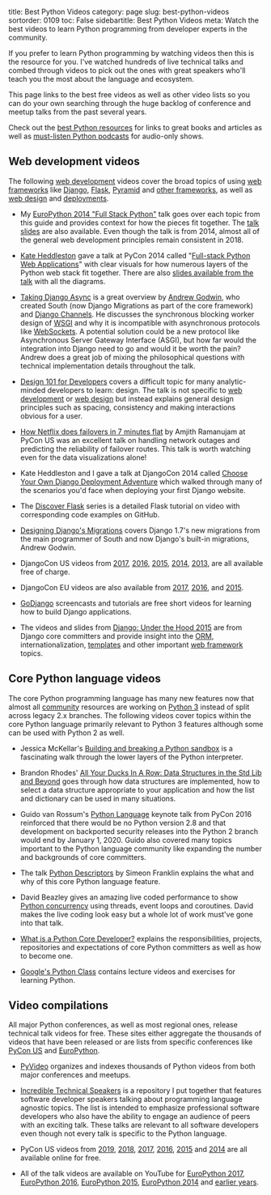 title: Best Python Videos
category: page
slug: best-python-videos
sortorder: 0109
toc: False
sidebartitle: Best Python Videos
meta: Watch the best videos to learn Python programming from developer experts in the community.


If you prefer to learn Python programming by watching videos then this is the
resource for you. I've watched hundreds of live technical talks and combed
through videos to pick out the ones with great speakers who'll teach you the
most about the language and ecosystem. 

This page links to the best free videos as well as other video lists so you 
can do your own searching through the huge backlog of conference and meetup 
talks from the past several years. 

<div class="well see-also">Check out the <a href="/best-python-resources.html">best Python resources</a> for links to great books and articles as well as <a href="/best-python-podcasts.html">must-listen Python podcasts</a> for audio-only shows.</div>


## Web development videos
The following [web development](/web-development.html) videos cover the broad
topics of using [web frameworks](/web-frameworks.html) like 
[Django](/django.html), [Flask](/flask.html), [Pyramid](/pyramid.html) and 
[other frameworks](/other-web-frameworks.html), as well as 
[web design](/web-design.html) and [deployments](/deployment.html).

* My [EuroPython 2014 "Full Stack Python"](https://www.youtube.com/watch?v=s6NaOKD40rY)
  talk goes over each topic from this guide and provides context for how the
  pieces fit together. 
  The [talk slides](http://www.mattmakai.com/presentations/2014-full-stack-python-berlin.html) are also available. Even though the talk is from 2014, almost all
  of the general web development principles remain consistent in 2018.

* [Kate Heddleston](https://twitter.com/heddle317) gave a talk at PyCon 2014 
  called 
  "[Full-stack Python Web Applications](http://pyvideo.org/video/2591/so-you-want-to-be-a-full-stack-developer-how-to)"
  with clear visuals for how numerous layers of the Python web
  stack fit together. There are also [slides available from the talk](https://speakerdeck.com/pycon2014/so-you-want-to-be-a-full-stack-developer-how-to-build-a-full-stack-python-web-application-by-kate-heddleston)
  with all the diagrams.

* [Taking Django Async](https://www.youtube.com/watch?v=-7taKQnndfo) is
  a great overview by [Andrew Godwin](https://github.com/andrewgodwin),
  who created South (now Django Migrations as part of the core framework)
  and [Django Channels](https://channels.readthedocs.io/en/latest/). He
  discusses the synchronous blocking worker design of 
  [WSGI](/wsgi-servers.html) and why it is incompatible with asynchronous
  protocols like [WebSockets](/websockets.html). A potential solution
  could be a new protocol like Asynchronous Server Gateway Interface (ASGI),
  but how far would the integration into Django need to go and would it
  be worth the pain? Andrew does a great job of mixing the philosophical
  questions with technical implementation details throughout the talk.

* [Design 101 for Developers](https://academy.realm.io/posts/christopher-downer-design-101-for-developers/)
  covers a difficult topic for many analytic-minded developers to learn:
  design. The talk is not specific to [web development](/web-development.html) 
  or [web design](/web-design.html) but instead explains general design
  principles such as spacing, consistency and making interactions obvious
  for a user.

* [How Netflix does failovers in 7 minutes flat](https://www.youtube.com/watch?v=iQI56-up3Yk)
  by Amjith Ramanujam at PyCon US was an excellent talk on handling
  network outages and predicting the reliability of failover routes.
  This talk is worth watching even for the data visualizations alone!

* Kate Heddleston and I gave a talk at DjangoCon 2014 called
  [Choose Your Own Django Deployment Adventure](https://www.youtube.com/watch?v=QrFEKghISEI)
  which walked through many of the scenarios you'd face when deploying your
  first Django website.

* The [Discover Flask](https://github.com/realpython/discover-flask) series is
  a detailed Flask tutorial on video with corresponding code examples on 
  GitHub.

* [Designing Django's Migrations](http://pyvideo.org/video/2630/designing-djangos-migrations)
  covers Django 1.7's new migrations from the main programmer 
  of South and now Django's built-in migrations, Andrew Godwin.

* DjangoCon US videos from 
  [2017](https://www.youtube.com/playlist?list=PL2NFhrDSOxgXmA215-fo02djziShwLa6T),
  [2016](https://www.youtube.com/playlist?list=PL2NFhrDSOxgX-A4qpaf3rRaEnEe7166Ac),
  [2015](https://www.youtube.com/playlist?list=PL2NFhrDSOxgWvzf40lYJ8gohFciQqRx3K),
  [2014](https://www.youtube.com/playlist?list=PLE7tQUdRKcybbNiuhLcc3h6WzmZGVBMr3), 
  [2013](http://www.youtube.com/user/TheOpenBastion/videos), are all available
  free of charge.

* DjangoCon EU videos are also available from 
  [2017](https://www.youtube.com/user/djangoconeurope/videos),
  [2016](http://pyvideo.org/events/djangocon-europe-2016.html),
  and [2015](https://vimeo.com/channels/952478/videos).

* [GoDjango](https://godjango.com/) screencasts and tutorials are free short
  videos for learning how to build Django applications.

* The videos and slides from 
  [Django: Under the Hood 2015](https://www.youtube.com/channel/UC9T1dhIlL_8Va9DxvKRowBw)
  are from Django core committers and provide insight into the 
  [ORM](/django-orm.html), internationalization, 
  [templates](/django-templates.html) and other important 
  [web framework](/web-frameworks.html) topics.


## Core Python language videos
The core Python programming language has many new features now that almost
all [community](/python-community.html) resources are working on 
[Python 3](/python-2-or-3.html) instead of split across legacy 2.x branches.
The following videos cover topics within the core Python language primarily
relevant to Python 3 features although some can be used with Python 2 as 
well.

* Jessica McKellar's 
  [Building and breaking a Python sandbox](https://www.youtube.com/watch?v=sL_syMmRkoU)
  is a fascinating walk through the lower layers of the Python interpreter.

* Brandon Rhodes' 
  [All Your Ducks In A Row: Data Structures in the Std Lib and Beyond](https://www.youtube.com/watch?v=fYlnfvKVDoM)
  goes through how data structures are implemented, how to select a
  data structure appropriate to your application and how the list and 
  dictionary can be used in many situations.

* Guido van Rossum's 
  [Python Language](https://www.youtube.com/watch?v=YgtL4S7Hrwo) keynote
  talk from PyCon 2016 reinforced that there would be no Python version 2.8
  and that development on backported security releases into the Python 2
  branch would end by January 1, 2020. Guido also covered many topics
  important to the Python language community like expanding the number and
  backgrounds of core committers.

* The talk [Python Descriptors](https://www.youtube.com/watch?v=ZdvpNaWwx24) 
  by Simeon Franklin explains the what and why of this core Python language 
  feature.

* David Beazley gives an amazing live coded performance to show
  [Python concurrency](https://www.youtube.com/watch?v=MCs5OvhV9S4)
  using threads, event loops and coroutines. David makes the live coding
  look easy but a whole lot of work must've gone into that talk.

* [What is a Python Core Developer?](https://www.youtube.com/watch?v=hhj7eb6TrtI)
  explains the responsibilities, projects, repositories and expectations of
  core Python committers as well as how to become one.

* [Google's Python Class](https://developers.google.com/edu/python/) contains
  lecture videos and exercises for learning Python.


## Video compilations
All major Python conferences, as well as most regional ones, release 
technical talk videos for free. These sites either aggregate the thousands
of videos that have been released or are lists from specific conferences
like [PyCon US](https://us.pycon.org/) and 
[EuroPython](https://europython.eu/).

* [PyVideo](http://pyvideo.org/) organizes and indexes thousands of Python
  videos from both major conferences and meetups.

* [Incredible Technical Speakers](https://github.com/mattmakai/incredible-technical-speakers)
  is a repository I put together that features software developer speakers
  talking about programming language agnostic topics. The list is intended
  to emphasize professional software developers who also have the ability to
  engage an audience of peers with an exciting talk. These talks are relevant
  to all software developers even though not every talk is specific to the
  Python language.

* PyCon US videos from 
  [2019](https://www.youtube.com/channel/UCxs2IIVXaEHHA4BtTiWZ2mQ/videos),
  [2018](https://www.youtube.com/channel/UCsX05-2sVSH7Nx3zuk3NYuQ/videos),
  [2017](https://www.youtube.com/channel/UCrJhliKNQ8g0qoE_zvL8eVg/videos),
  [2016](https://www.youtube.com/channel/UCwTD5zJbsQGJN75MwbykYNw/videos),
  [2015](https://www.youtube.com/channel/UCgxzjK6GuOHVKR_08TT4hJQ/videos)
  and [2014](https://www.youtube.com/user/PyCon2014/videos)
  are all available online for free.

* All of the talk videos are available on YouTube for 
  [EuroPython 2017](https://www.youtube.com/watch?v=OCHrzW-R3QI&list=PL8uoeex94UhG9QAoRICebFpeKK2M0Herh),
  [EuroPython 2016](https://www.youtube.com/playlist?list=PL8uoeex94UhE3FDvjacSlHFffoNEoPzzm),
  [EuroPython 2015](https://www.youtube.com/watch?v=bp3mCgrdMxU&list=PL8uoeex94UhGGUH0mFb-StlZ1WYGWiJfP),
  [EuroPython 2014](https://www.youtube.com/watch?v=8xHd3JkhWd4&list=PL8uoeex94UhEomMao7wuOrOGuj3jxJYlz)
  and [earlier years](https://www.youtube.com/user/PythonItalia/playlists).

